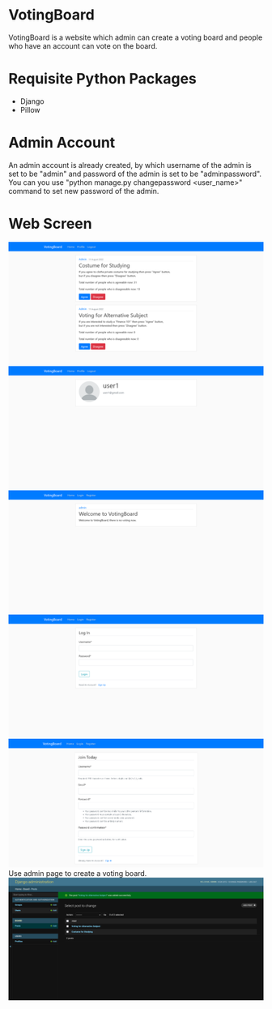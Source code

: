 # VotingBoard
VotingBoard is a website which admin can create a voting board and people who have an account can vote on the board.
# Requisite Python Packages
* Django
* Pillow
# Admin Account
An admin account is already created, by which username of the admin is set to be "admin" and password of the admin is set to be "adminpassword".
You can you use "python manage.py changepassword <user_name>" command to set new password of the admin.
# Web Screen
![](screenshot1.png)
![](screenshot2.png)
![](screenshot3.png)
![](screenshot4.png)
![](screenshot5.png)
Use admin page to create a voting board.
![](screenshot6.png)
